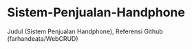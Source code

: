 # Sistem-Penjualan-Handphone
Judul (Sistem Penjualan Handphone), Referensi Github (farhandeata/WebCRUD)
